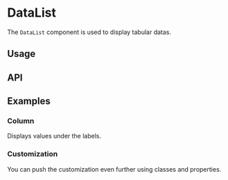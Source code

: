 # DataList

The `DataList` component is used to display tabular datas.

## Usage

<Example value="data-list/base" />

## API

<API
  :component="{
    'props': [
      {
        name: 'title-class',
        default: `'mb-3 headline'`,
        type: 'string',
        description: 'Use this to customize the title.'
      },
      {
        name: 'title-level',
        default: '4',
        type: 'number',
        description: 'Sets the level of the title (between 1 and 6).'
      },
      {
        name: 'list',
        default: 'undefined',
        type: 'Array',
        description: 'The datas to display.'
      },
      {
        name: 'list-title',
        default: 'string',
        type: 'undefined',
        description: 'Sets the title of the list.'
      },
      {
        name: 'label-color',
        default: `'#757575'`,
        type: 'string',
        description: 'Sets the color of the labels, can be any CSS color.'
      },
      {
        name: 'value-color',
        default: `'currentColor'`,
        type: 'string',
        description: 'Sets the color of the values, can be any CSS color.'
      },
      {
        name: 'column',
        default: 'false',
        type: 'boolean',
        description: 'Column mode, values will appear below labels. Automatically activated on mobile.'
      },
      {
        name: 'placeholder',
        default: `'…'`,
        type: 'string',
        description: 'The text to display when no value is present, can be an empty string.'
      },
      {
        name: 'min-width',
        default: `'300px'`,
        type: 'string',
        description: 'The minimum width of the component, can be any CSS value.'
      },
      {
        name: 'width',
        default: `'200px'`,
        type: 'string',
        description: 'The width of the labels.'
      }
    ]
  }"
/>

## Examples

### Column

Displays values under the labels.

<Example value="data-list/column" />

### Customization

You can push the customization even further using classes and properties.

<Example value="data-list/custom" />
